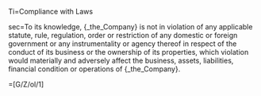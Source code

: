 Ti=Compliance with Laws

sec=To its knowledge, {_the_Company} is not in violation of any applicable statute, rule, regulation, order or restriction of any domestic or foreign government or any instrumentality or agency thereof in respect of the conduct of its business or the ownership of its properties, which violation would materially and adversely affect the business, assets, liabilities, financial condition or operations of {_the_Company}.

=[G/Z/ol/1]
